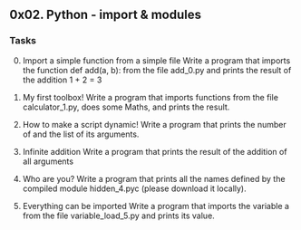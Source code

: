 ## 0x02. Python - import & modules

### Tasks

0. Import a simple function from a simple file
   Write a program that imports the function def add(a, b): from the file add_0.py and prints the result of the addition 1 + 2 = 3

1. My first toolbox!
   Write a program that imports functions from the file calculator_1.py, does some Maths, and prints the result.

2. How to make a script dynamic!
   Write a program that prints the number of and the list of its arguments.

3. Infinite addition
   Write a program that prints the result of the addition of all arguments

4. Who are you?
   Write a program that prints all the names defined by the compiled module hidden_4.pyc (please download it locally).

5. Everything can be imported
   Write a program that imports the variable a from the file variable_load_5.py and prints its value.
